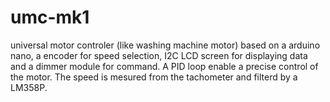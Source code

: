 # umc-mk1
universal motor controler (like washing machine motor) based on a arduino nano, a encoder for speed selection, I2C LCD screen for displaying data and a dimmer module for command. A PID loop enable a precise control of the motor. The speed is mesured from the tachometer and filterd by a LM358P.
